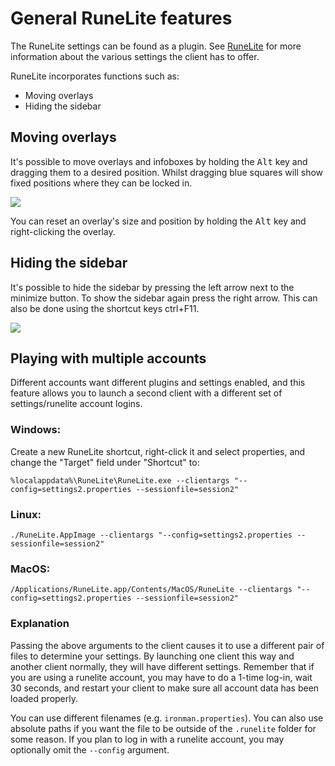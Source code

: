 # General RuneLite features
The RuneLite settings can be found as a plugin. See [RuneLite](https://github.com/runelite/runelite/wiki/RuneLite) for more information about the various settings the client has to offer.

RuneLite incorporates functions such as:
* Moving overlays
* Hiding the sidebar

## Moving overlays
It's possible to move overlays and infoboxes by holding the <kbd>Alt</kbd> key and dragging them to a desired position. Whilst dragging blue squares will show fixed positions where they can be locked in.

![](https://thumbs.gfycat.com/AgedTimelyChafer-max-1mb.gif)

You can reset an overlay's size and position by holding the <kbd>Alt</kbd> key and right-clicking the overlay.

## Hiding the sidebar
It's possible to hide the sidebar by pressing the left arrow next to the minimize button. To show the sidebar again press the right arrow. This can also be done using the shortcut keys ctrl+F11.

![](https://thumbs.gfycat.com/BraveWideeyedAiredaleterrier-max-1mb.gif)

## Playing with multiple accounts
Different accounts want different plugins and settings enabled, and this feature allows you to launch a second client with a different set of settings/runelite account logins.

### Windows:
Create a new RuneLite shortcut, right-click it and select properties, and change the "Target" field under "Shortcut" to:
```
%localappdata%\RuneLite\RuneLite.exe --clientargs "--config=settings2.properties --sessionfile=session2"
```

### Linux:
```
./RuneLite.AppImage --clientargs "--config=settings2.properties --sessionfile=session2"
```

### MacOS:
```
/Applications/RuneLite.app/Contents/MacOS/RuneLite --clientargs "--config=settings2.properties --sessionfile=session2"
```

### Explanation

Passing the above arguments to the client causes it to use a different pair of files to determine your settings.
By launching one client this way and another client normally, they will have different settings.
Remember that if you are using a runelite account, you may have to do a 1-time log-in, wait 30 seconds, and restart your client to make sure all account data has been loaded properly.

You can use different filenames (e.g. `ironman.properties`). You can also use absolute paths if you want the file to be outside of the `.runelite` folder for some reason.
If you plan to log in with a runelite account, you may optionally omit the `--config` argument.

